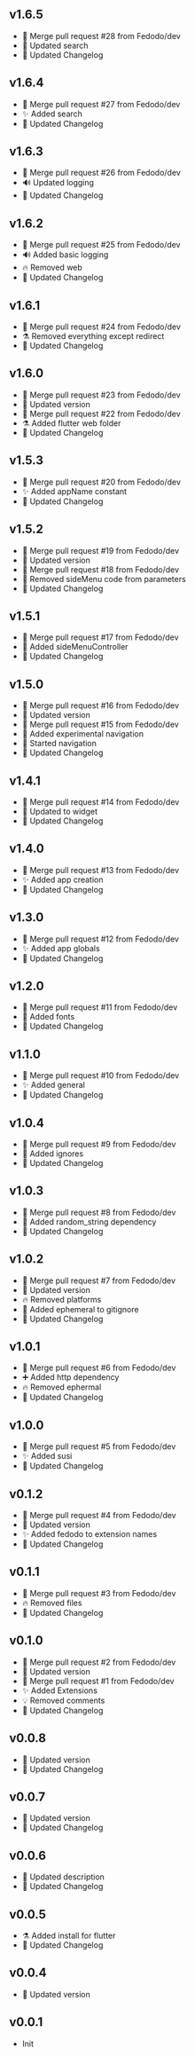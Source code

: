 ## v1.6.5

-  🔀 Merge pull request #28 from Fedodo/dev
-  🐛 Updated search
-  📝 Updated Changelog

## v1.6.4

-  🔀 Merge pull request #27 from Fedodo/dev
-  ✨ Added search
-  📝 Updated Changelog

## v1.6.3

-  🔀 Merge pull request #26 from Fedodo/dev
-  🔊 Updated logging
-  📝 Updated Changelog

## v1.6.2

-  🔀 Merge pull request #25 from Fedodo/dev
-  🔊 Added basic logging
-  🔥 Removed web
-  📝 Updated Changelog

## v1.6.1

-  🔀 Merge pull request #24 from Fedodo/dev
-  ⚗️ Removed everything except redirect
-  📝 Updated Changelog

## v1.6.0

-  🔀 Merge pull request #23 from Fedodo/dev
-  🔖 Updated version
-  🔀 Merge pull request #22 from Fedodo/dev
-  ⚗️ Added flutter web folder
-  📝 Updated Changelog

## v1.5.3

-  🔀 Merge pull request #20 from Fedodo/dev
-  ✨ Added appName constant
-  📝 Updated Changelog

## v1.5.2

-  🔀 Merge pull request #19 from Fedodo/dev
-  🔖 Updated version
-  🔀 Merge pull request #18 from Fedodo/dev
-  🚧 Removed sideMenu code from parameters
-  📝 Updated Changelog

## v1.5.1

-  🔀 Merge pull request #17 from Fedodo/dev
-  🚧 Added sideMenuController
-  📝 Updated Changelog

## v1.5.0

-  🔀 Merge pull request #16 from Fedodo/dev
-  🔖 Updated version
-  🔀 Merge pull request #15 from Fedodo/dev
-  🚧 Added experimental navigation
-  🚧 Started navigation
-  📝 Updated Changelog

## v1.4.1

-  🔀 Merge pull request #14 from Fedodo/dev
-  🐛 Updated to widget
-  📝 Updated Changelog

## v1.4.0

-  🔀 Merge pull request #13 from Fedodo/dev
-  ✨ Added app creation
-  📝 Updated Changelog

## v1.3.0

-  🔀 Merge pull request #12 from Fedodo/dev
-  ✨ Added app globals
-  📝 Updated Changelog

## v1.2.0

-  🔀 Merge pull request #11 from Fedodo/dev
-  🚚 Added fonts
-  📝 Updated Changelog

## v1.1.0

-  🔀 Merge pull request #10 from Fedodo/dev
-  ✨ Added general
-  📝 Updated Changelog

## v1.0.4

-  🔀 Merge pull request #9 from Fedodo/dev
-  💚 Added ignores
-  📝 Updated Changelog

## v1.0.3

-  🔀 Merge pull request #8 from Fedodo/dev
-  💚 Added random_string dependency
-  📝 Updated Changelog

## v1.0.2

-  🔀 Merge pull request #7 from Fedodo/dev
-  🔖 Updated version
-  🔥 Removed platforms
-  🙈 Added ephemeral to gitignore
-  📝 Updated Changelog

## v1.0.1

-  🔀 Merge pull request #6 from Fedodo/dev
-  ➕ Added http dependency
-  🔥 Removed ephermal
-  📝 Updated Changelog

## v1.0.0

-  🔀 Merge pull request #5 from Fedodo/dev
-  ✨ Added susi
-  📝 Updated Changelog

## v0.1.2

-  🔀 Merge pull request #4 from Fedodo/dev
-  🔖 Updated version
-  ✨ Added fedodo to extension names
-  📝 Updated Changelog

## v0.1.1

-  🔀 Merge pull request #3 from Fedodo/dev
-  🔥 Removed files
-  📝 Updated Changelog

## v0.1.0

-  🔀 Merge pull request #2 from Fedodo/dev
-  🔖 Updated version
-  🔀 Merge pull request #1 from Fedodo/dev
-  ✨ Added Extensions
-  💡 Removed comments
-  📝 Updated Changelog

## v0.0.8

-  🔖 Updated version
-  📝 Updated Changelog

## v0.0.7

-  🔖 Updated version
-  📝 Updated Changelog

## v0.0.6

-  🔧 Updated description
-  📝 Updated Changelog

## v0.0.5

-  ⚗️ Added install for flutter
-  📝 Updated Changelog

## v0.0.4

-  🔖 Updated version

## v0.0.1

- Init